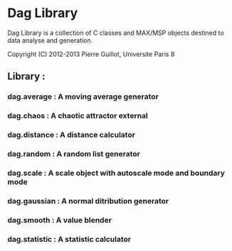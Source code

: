 # Dag Library 

Dag Library is a collection of C classes and MAX/MSP objects destined to data analyse and generation. 

Copyright (C) 2012-2013 Pierre Guillot, Universite Paris 8


## Library : 

### dag.average : A moving average generator
### dag.chaos : A chaotic attractor external
### dag.distance : A distance calculator
### dag.random : A random list generator
### dag.scale : A scale object with autoscale mode and boundary mode
### dag.gaussian : A normal ditribution generator
### dag.smooth : A value blender
### dag.statistic : A statistic calculator